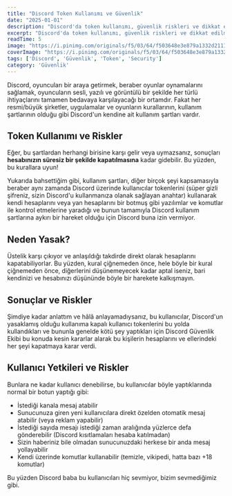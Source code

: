 ```yaml
---
title: "Discord Token Kullanımı ve Güvenlik"
date: "2025-01-01"
description: "Discord'da token kullanımı, güvenlik riskleri ve dikkat edilmesi gerekenler hakkında detaylı bir rehber."
excerpt: "Discord'da token kullanımı, güvenlik riskleri ve dikkat edilmesi gerekenler hakkında detaylı bir rehber."
readTime: 5
image: "https://i.pinimg.com/originals/f5/03/64/f503648e3e879a1332d2111c88ce09c4.gif"
coverImage: "https://i.pinimg.com/originals/f5/03/64/f503648e3e879a1332d2111c88ce09c4.gif"
tags: ['Discord', 'Güvenlik', 'Token', 'Security']
category: 'Güvenlik'
---
```


Discord, oyuncuları bir araya getirmek, beraber oyunlar oynamalarını sağlamak, oyuncuların sesli, yazılı ve görüntülü bir şekilde her türlü ihtiyaçlarını tamamen bedavaya karşılayacağı bir ortamdır. Fakat her resmi/büyük şirketler, uygulamalar ve oyunların kurallarının, kullanım şartlarının olduğu gibi Discord'un kendine ait kullanım şartları vardır.

## Token Kullanımı ve Riskler

Eğer, bu şartlardan herhangi birisine karşı gelir veya uymazsanız, sonuçları **hesabınızın süresiz bir şekilde kapatılmasına** kadar gidebilir. Bu yüzden, bu kurallara uyun!

Yukarıda bahsettiğim gibi, kullanım şartları, diğer birçok şeyi kapsamasıyla beraber aynı zamanda Discord üzerinde kullanıcılar tokenlerini (süper gizli şifreniz, sizin Discord'u kullanmanıza olanak sağlayan anahtar) kullanarak kendi hesaplarını veya yan hesaplarını bir botmuş gibi yazılımlar ve komutlar ile kontrol etmelerine yaradığı ve bunun tamamıyla Discord kullanım şartlarına aykırı bir hareket olduğu için Discord buna izin vermiyor.

## Neden Yasak?

Üstelik karşı çıkıyor ve anlaşıldığı takdirde direkt olarak hesaplarını kapatabiliyorlar. Bu yüzden, kural çiğnemeden önce, hele böyle bir kural çiğnemeden önce, diğerlerini düşünemeyecek kadar aptal iseniz, bari kendinizi ve hesabınızı düşününde böyle bir harekete kalkışmayın.

## Sonuçlar ve Riskler

Şimdiye kadar anlattım ve hâlâ anlayamadıysanız, bu kullanıcılar, Discord'un yasaklamış olduğu kullanıma kapalı kullanıcı tokenlerini bu yolda kullandıkları ve bununla genelde kötü şey yaptıkları için Discord Güvenlik Ekibi bu konuda kesin kararlar alarak bu kişilerin hesaplarını ve ellerindeki her şeyi kapatmaya karar verdi.

## Kullanıcı Yetkileri ve Riskler

Bunlara ne kadar kullanıcı denebilirse, bu kullanıcılar böyle yaptıklarında normal bir botun yaptığı gibi:

- İstediği kanala mesaj atabilir
- Sunucunuza giren yeni kullanıcılara direkt özelden otomatik mesaj atabilir (veya reklam yapabilir)
- İstediği sayıda mesajı istediği zaman aralığında yüzlerce defa gönderebilir (Discord kısıtlamaları hesaba katılmadan)
- Sizin haberiniz bile olmadan sunucunuzdaki herkese bir anda mesaj yollayabilir
- Kendi üzerinde komutlar kullanabilir (temizle, vikipedi, hatta bazı +18 komutlar)

Bu yüzden Discord baba bu kullanıcıları hiç sevmiyor, bizim sevmediğimiz gibi. 